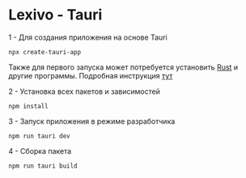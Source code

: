 # Lexivo - Tauri

1 - Для создания приложения на основе Tauri

```
npx create-tauri-app
```

Также для первого запуска может потребуется установить [Rust](https://www.rust-lang.org/) и другие программы.
Подробная инструкция [тут](https://tauri.app/v1/guides/getting-started/prerequisites)

2 - Установка всех пакетов и зависимостей
```
npm install
```

3 - Запуск приложения в режиме разработчика
```
npm run tauri dev
```

4 - Сборка пакета
```
npm run tauri build
```